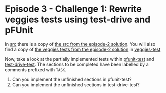 # Episode 3 - Challenge 1: Rewrite veggies tests using test-drive and pFUnit

In [src](./src/) there is a copy of [the src from the episode-2 solution](../../../2-intro-to-fortran-unit-tests/challenge-1/solution/src/).
You will also find a copy of [the veggies tests from the episode-2 solution](../../../2-intro-to-fortran-unit-tests/challenge-1/solution/test/)
in [veggies-test](./veggies-test/)

Now, take a look at the partially implemented tests within [pfunit-test](./pfunit-test/) and [test-drive-test](./test-drive-test/). The sections to be completed have
been labelled by a comments prefixed with `TASK`.

1. Can you implement the unfinished sections in pfunit-test?
2. Can you implement the unfinished sections in test-drive-test?
